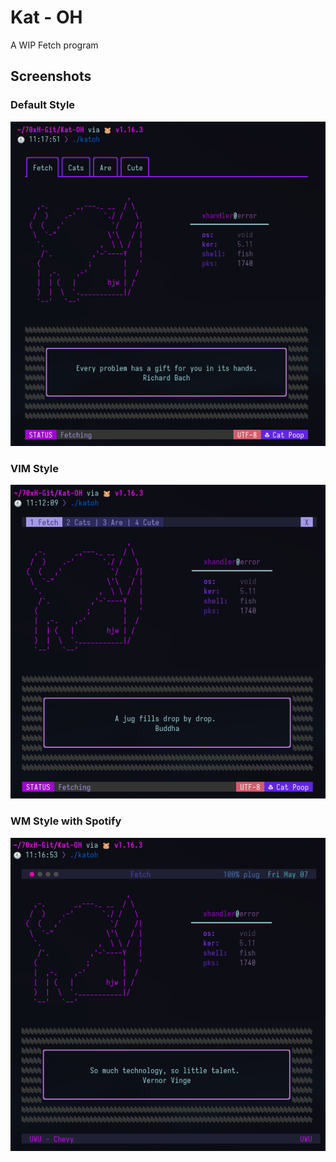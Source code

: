 # Kat - OH

A WIP Fetch program

## Screenshots

### Default Style

![defstyle](img/defstyle.png)

### VIM Style

![vimstyle](img/vim.png)

### WM Style with Spotify

![wmstyle](img/wmstyle.png)
